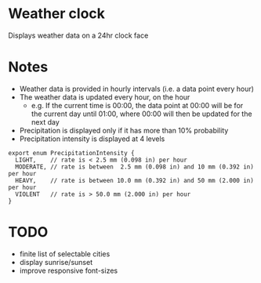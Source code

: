 # Weather clock

Displays weather data on a 24hr clock face

# Notes
- Weather data is provided in hourly intervals (i.e. a data point every hour)
- The weather data is updated every hour, on the hour
  - e.g. If the current time is 00:00, the data point at 00:00 will be for the current day until 01:00, where 00:00 will then be updated for the next day
- Precipitation is displayed only if it has more than 10% probability
- Precipitation intensity is displayed at 4 levels
```
export enum PrecipitationIntensity {
  LIGHT,    // rate is < 2.5 mm (0.098 in) per hour
  MODERATE, // rate is between  2.5 mm (0.098 in) and 10 mm (0.392 in) per hour
  HEAVY,    // rate is between 10.0 mm (0.392 in) and 50 mm (2.000 in) per hour
  VIOLENT   // rate is > 50.0 mm (2.000 in) per hour
}
```
# TODO
- finite list of selectable cities
- display sunrise/sunset
- improve responsive font-sizes
